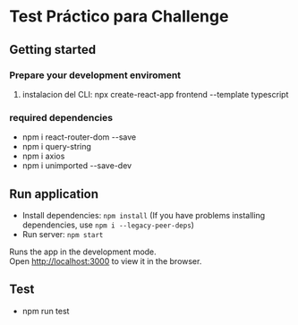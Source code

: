 # Test Práctico para Challenge

## Getting started

### Prepare your development enviroment

1. instalacion del CLI: npx create-react-app frontend --template typescript

### required dependencies

- npm i react-router-dom --save
- npm i query-string
- npm i axios
- npm i unimported --save-dev

## Run application

- Install dependencies: `npm install` (If you have problems installing dependencies, use `npm i --legacy-peer-deps`)
- Run server: `npm start`

Runs the app in the development mode.\
Open [http://localhost:3000](http://localhost:3000) to view it in the browser.

## Test

- npm run test
